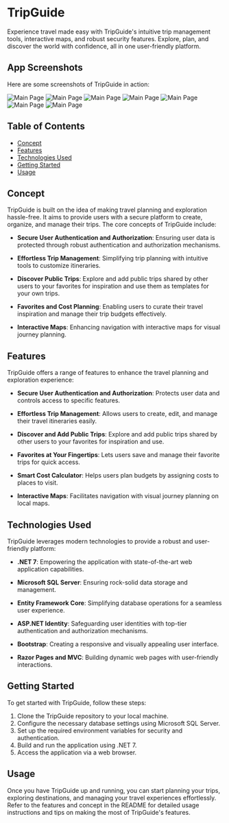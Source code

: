 # TripGuide

Experience travel made easy with TripGuide's intuitive trip management tools, interactive maps, and robust security features. Explore, plan, and discover the world with confidence, all in one user-friendly platform.

## App Screenshots

Here are some screenshots of TripGuide in action:

![Main Page](./images/IMG_6335.png)
![Main Page](./images/IMG_6504.png)
![Main Page](./images/IMG_3602.png)
![Main Page](./images/IMG_1793.png)
![Main Page](./images/IMG_7060.png)
![Main Page](./images/IMG_0354.png)
![Main Page](./images/IMG_3378.png)

## Table of Contents
- [Concept](#concept)
- [Features](#features)
- [Technologies Used](#technologies-used)
- [Getting Started](#getting-started)
- [Usage](#usage)

## Concept
TripGuide is built on the idea of making travel planning and exploration hassle-free. It aims to provide users with a secure platform to create, organize, and manage their trips. The core concepts of TripGuide include:

- **Secure User Authentication and Authorization**: Ensuring user data is protected through robust authentication and authorization mechanisms.

- **Effortless Trip Management**: Simplifying trip planning with intuitive tools to customize itineraries.

- **Discover Public Trips**: Explore and add public trips shared by other users to your favorites for inspiration and use them as templates for your own trips.

- **Favorites and Cost Planning**: Enabling users to curate their travel inspiration and manage their trip budgets effectively.

- **Interactive Maps**: Enhancing navigation with interactive maps for visual journey planning.

## Features
TripGuide offers a range of features to enhance the travel planning and exploration experience:

- **Secure User Authentication and Authorization**: Protects user data and controls access to specific features.

- **Effortless Trip Management**: Allows users to create, edit, and manage their travel itineraries easily.

- **Discover and Add Public Trips**: Explore and add public trips shared by other users to your favorites for inspiration and use.

- **Favorites at Your Fingertips**: Lets users save and manage their favorite trips for quick access.

- **Smart Cost Calculator**: Helps users plan budgets by assigning costs to places to visit.

- **Interactive Maps**: Facilitates navigation with visual journey planning on local maps.

## Technologies Used
TripGuide leverages modern technologies to provide a robust and user-friendly platform:

- **.NET 7**: Empowering the application with state-of-the-art web application capabilities.

- **Microsoft SQL Server**: Ensuring rock-solid data storage and management.

- **Entity Framework Core**: Simplifying database operations for a seamless user experience.

- **ASP.NET Identity**: Safeguarding user identities with top-tier authentication and authorization mechanisms.

- **Bootstrap**: Creating a responsive and visually appealing user interface.

- **Razor Pages and MVC**: Building dynamic web pages with user-friendly interactions.

## Getting Started
To get started with TripGuide, follow these steps:

1. Clone the TripGuide repository to your local machine.
2. Configure the necessary database settings using Microsoft SQL Server.
3. Set up the required environment variables for security and authentication.
4. Build and run the application using .NET 7.
5. Access the application via a web browser.

## Usage
Once you have TripGuide up and running, you can start planning your trips, exploring destinations, and managing your travel experiences effortlessly. Refer to the features and concept in the README for detailed usage instructions and tips on making the most of TripGuide's features.

